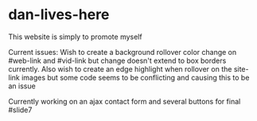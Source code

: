 # dan-lives-here
This website is simply to promote myself

Current issues:
Wish to create a background rollover color change on #web-link and #vid-link but change doesn't extend to box borders currently.
Also wish to create an edge highlight when rollover on the site-link images but some code seems to be conflicting and causing this to be an issue

Currently working on an ajax contact form and several buttons for final #slide7
